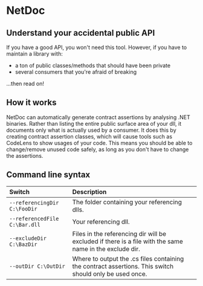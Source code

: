 # NetDoc
## Understand your accidental public API

If you have a good API, you won't need this tool.  However, if you have to maintain a library with:
 - a ton of public classes/methods that should have been private
 - several consumers that you're afraid of breaking
 
...then read on!

## How it works

NetDoc can automatically generate contract assertions by analysing .NET binaries.
Rather than listing the entire public surface area of your dll, it documents only what is actually used by a consumer.
It does this by creating contract assertion classes, which will cause tools such as CodeLens to show usages of your code.
This means you should be able to change/remove unused code safely, as long as you don't have to change the assertions.

## Command line syntax

Switch                        | Description
:-----------------------------|:-------------------
`--referencingDir C:\FooDir`  | The folder containing your referencing dlls.
`--referencedFile C:\Bar.dll` | Your referencing dll.
`--excludeDir C:\BazDir`      | Files in the referencing dir will be excluded if there is a file with the same name in the exclude dir.
`--outDir C:\OutDir`          | Where to output the .cs files containing the contract assertions.  This switch should only be used once.
